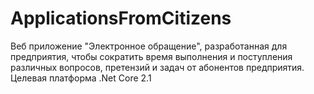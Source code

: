 # ApplicationsFromCitizens
Веб приложение "Электронное обращение", разработанная для предприятия, чтобы сократить время выполнения и поступления различных вопросов, претензий и задач от абонентов предприятия.  
Целевая платформа .Net Core 2.1
